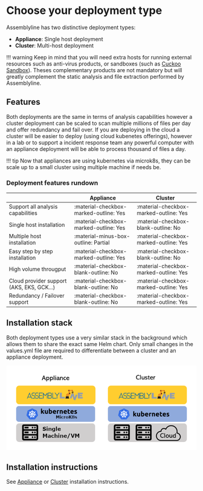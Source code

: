 # Choose your deployment type

Assemblyline has two distinctive deployment types:
 
 * **Appliance**: Single host deployment 
 * **Cluster**: Multi-host deployment 

!!! warning
    Keep in mind that you will need extra hosts for running external resources such as anti-virus products, or sandboxes (such as [Cuckoo Sandbox](https://cuckoosandbox.org/)). Theses complementary products are not mandatory but will greatly complement the static analysis and file extraction performed by Assemblyline.

## Features

Both deployments are the same in terms of analysis capabilities however a cluster deployment can be scaled to scan multiple millions of files per day and offer redundancy and fail over. If you are deploying in the cloud a cluster will be easier to deploy (using cloud kubenetes offerings), however in a lab or to support a incident response team any powerful computer with an appliance deployment will be able to process thousand of files a day. 

!!! tip
    Now that appliances are using kubernetes via microk8s, they can be scale up to a small cluster using multiple machine if needs be. 

### Deployment features rundown

|                                           | Appliance                              | Cluster                                |
| ----------------------------------------- | -------------------------------------- | -------------------------------------- |
| Support all analysis capabilities         | :material-checkbox-marked-outline: Yes | :material-checkbox-marked-outline: Yes |
| Single host installation                  | :material-checkbox-marked-outline: Yes | :material-checkbox-blank-outline: No   |
| Multiple host installation                | :material-minus-box-outline: Partial   | :material-checkbox-marked-outline: Yes |
| Easy step by step installation            | :material-checkbox-marked-outline: Yes | :material-checkbox-blank-outline: No   |
| High volume througput                     | :material-checkbox-blank-outline: No   | :material-checkbox-marked-outline: Yes |
| Cloud provider support (AKS, EKS, GCK...) | :material-checkbox-blank-outline: No   | :material-checkbox-marked-outline: Yes |
| Redundancy / Failover support             | :material-checkbox-blank-outline: No   | :material-checkbox-marked-outline: Yes |

## Installation stack

Both deployment types use a very similar stack in the background which allows them to share the exact same Helm chart. Only small changes in the values.yml file are required to differentiate between a cluster and an appliance deployment.

![Deployment types](./images/dep_types.png)

## Installation instructions

See [Appliance](../appliance) or [Cluster](../cluster) installation instructions.